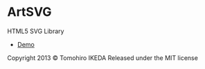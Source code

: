 ArtSVG
=========
  
HTML5 SVG Library
  
* [Demo](https://korilakkuma.github.io/ArtSVG/)

Copyright 2013 © Tomohiro IKEDA
Released under the MIT license
